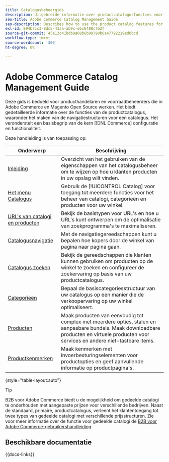 ```yaml
---
title: Catalogusbeheergids
description: Uitgebreide informatie over productcatalogusfuncties voor Adobe Commerce- en Magento Open Source-beheerders en eCommerce-handelaren.
seo-title: Adobe Commerce Catalog Management Guide
seo-description: Describes how to use the product catalog features for Adobe Commerce and Magento Open Source.
exl-id: 894b7cc3-8dc5-43aa-ab9c-ebc6480c7b2f
source-git-commit: 45a13c41bdb8a08b6b99790b6a47792219ed0bcd
workflow-type: tm+mt
source-wordcount: '305'
ht-degree: 0%

---
```


# Adobe Commerce Catalog Management Guide

Deze gids is bedoeld voor producthandelaren en voorraadbeheerders die in Adobe Commerce en Magento Open Source werken. Het biedt gedetailleerde informatie over de functies van de productcatalogus, waaronder het maken van de navigatiestructuren voor een catalogus. Het veronderstelt een basisbegrip van de kern [!DNL Commerce] configuratie en functionaliteit.

Deze handleiding is van toepassing op:

| Onderwerp | Beschrijving |
| ------- | ----------- |
| [Inleiding](introduction.md) | Overzicht van het gebruiken van de eigenschappen van het catalogusbeheer om te wijzen op hoe u klanten producten in uw opslag wilt vinden. |
| [Het menu Catalogus](catalog-menu.md) | Gebruik de [!UICONTROL Catalog] voor toegang tot meerdere functies voor het beheer van catalogi, categorieën en producten voor uw winkel. |
| [URL&#39;s van catalogi en producten](catalog-urls.md) | Bekijk de basistypen voor URL&#39;s en hoe u URL&#39;s kunt ontwerpen om de optimalisatie van zoekprogramma&#39;s te maximaliseren. |
| [Catalogusnavigatie](navigation.md) | Met de navigatiegereedschappen kunt u bepalen hoe kopers door de winkel van pagina naar pagina gaan. |
| [Catalogus zoeken](search.md) | Bekijk de gereedschappen die klanten kunnen gebruiken om producten op de winkel te zoeken en configureer de zoekervaring op basis van uw productcatalogus. |
| [Categorieën](categories.md) | Bepaal de basiscategoriesstructuur van uw catalogus op een manier die de verkoopervaring op uw winkel optimaliseert. |
| [Producten](products-list.md) | Maak producten van eenvoudig tot complex met meerdere opties, stalen en aanpasbare bundels. Maak downloadbare producten en virtuele producten voor services en andere niet-tastbare items. |
| [Productkenmerken](product-attributes.md) | Maak kenmerken met invoerbesturingselementen voor productopties en geef aanvullende informatie op productpagina&#39;s. |

{style="table-layout:auto"}

>[!TIP]
>
>B2B voor Adobe Commerce biedt u de mogelijkheid om gedeelde catalogi te onderhouden met aangepaste prijzen voor verschillende bedrijven. Naast de standaard, primaire, productcatalogus, verleent het klantentoegang tot twee types van gedeelde catalogi met verschillende prijsstructuren. Zie voor meer informatie over de functie voor gedeelde catalogi de [B2B voor Adobe Commerce-gebruikershandleiding](../b2b/catalog-shared.md).

## Beschikbare documentatie

{{docs-links}}
